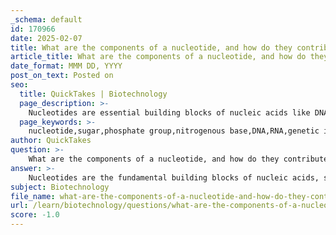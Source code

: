 ```yaml
---
_schema: default
id: 170966
date: 2025-02-07
title: What are the components of a nucleotide, and how do they contribute to the structure of nucleic acids?
article_title: What are the components of a nucleotide, and how do they contribute to the structure of nucleic acids?
date_format: MMM DD, YYYY
post_on_text: Posted on
seo:
  title: QuickTakes | Biotechnology
  page_description: >-
    Nucleotides are essential building blocks of nucleic acids like DNA and RNA, consisting of a sugar, a phosphate group, and a nitrogenous base, which collectively contribute to the structure and function of nucleic acids.
  page_keywords: >-
    nucleotide,sugar,phosphate group,nitrogenous base,DNA,RNA,genetic information,phosphodiester bonds,backbone,structure,components
author: QuickTakes
question: >-
    What are the components of a nucleotide, and how do they contribute to the structure of nucleic acids?
answer: >-
    Nucleotides are the fundamental building blocks of nucleic acids, such as DNA and RNA. Each nucleotide consists of three key components:\n\n1. **Sugar**: This is a five-carbon sugar molecule. In DNA, the sugar is deoxyribose, while in RNA, it is ribose. The difference between these sugars is that deoxyribose lacks one oxygen atom compared to ribose.\n\n2. **Phosphate Group**: This group consists of a phosphorus atom bonded to four oxygen atoms. The phosphate group is negatively charged and is responsible for the acidic nature of nucleic acids. It plays a crucial role in linking nucleotides together through phosphodiester bonds, forming the backbone of the nucleic acid structure.\n\n3. **Nitrogenous Base**: There are four types of nitrogenous bases in DNA (adenine, thymine, cytosine, and guanine) and four in RNA (adenine, uracil, cytosine, and guanine). These bases are responsible for encoding genetic information. The specific sequence of these bases determines the genetic instructions carried by the nucleic acid.\n\nThe structure of nucleic acids is formed by the linkage of nucleotides through phosphodiester bonds, which connect the phosphate group of one nucleotide to the hydroxyl group of the sugar of the next nucleotide. This creates a long chain with a sugar-phosphate backbone, while the nitrogenous bases extend from this backbone. The sequence of these bases encodes the genetic information necessary for the development and functioning of living organisms.\n\nIn summary, the components of a nucleotide—sugar, phosphate group, and nitrogenous base—contribute to the overall structure and function of nucleic acids by forming a stable backbone and encoding genetic information through their specific sequences.
subject: Biotechnology
file_name: what-are-the-components-of-a-nucleotide-and-how-do-they-contribute-to-the-structure-of-nucleic-acids.md
url: /learn/biotechnology/questions/what-are-the-components-of-a-nucleotide-and-how-do-they-contribute-to-the-structure-of-nucleic-acids
score: -1.0
---
```


&nbsp;